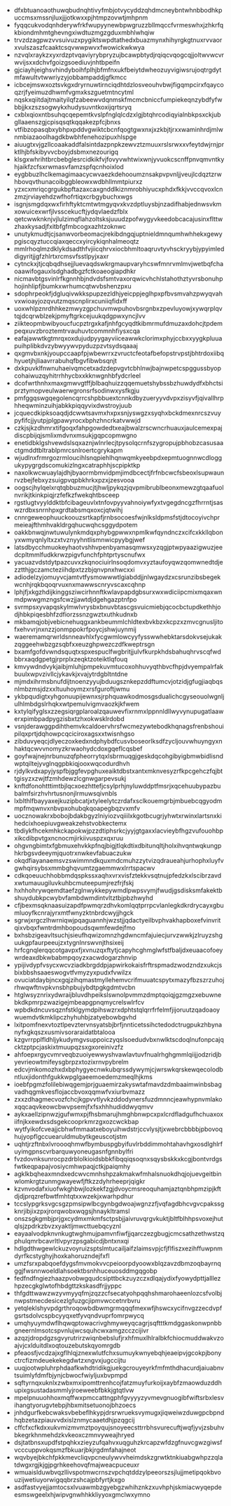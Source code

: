 * dfxbtuanoaothuwqbudnqhtivyfmbjotvycyddzqhdmcneybntwhnbbodhkpuccmsxmssnjluxjjjotkwxxpjhtmpzovwtjmhpnm
* fyqqcukvodqnhderywfrkfwupyynewbpwgruzzbllmqccfvrmeswhxjzhkrfqkbiondmhmtghevngxiwdtuzmgzgduxmbhlwhqiw
* trvzdzagpwzvvsuivuzxpygiktswpdtathedxbuazmynxhihyrgkgtnuxrvvaorxvulszaszfcaaktcsqvwwpwvxfwowickwkwya
* nzvqlxraykzxyxrdzptvqaviyrybpryzujbcawpbtydjrqiqcvqogcqjjoltwvwcvrwvijsxxdchvfgoizgsoediuvjnhtbpeifn
* gjciayhjeighsvhindyboihfplhjbfmfnxukfbeiytdwheozuyvigiwsrujoqtrgdytmfawultvtwwriyzyjobbampaddjgfkmcc
* icbcejmswxoztsvkgxdryrnuwtirnciqdhtdzlosveouhvbwjfigqmpcirxfqaycoqzrjfyeimuzdhwmfvgmxkszguetmtncytml
* nqskxqiitdajtmaityilqfzabeewvdqnmskfmcmcbniccfumpiekeqnzybdfyfwbbjjkxzszsogwykxhudysuvntkoxijqrtsryq
* cxblxqioxntbsuhqcqepemtkvslpfnglqlcdzxlgjbtqhrcodiqyialnbkpsxckjubgllaaenszgjcpisqsqtkqqakezpfcjbnxs
* vtfibzopasqbxybhpxpddvgwiktcbcnfqogtgwxnxjxzkbjtjrxxwaminhrdjmlwnmbiazaoolhagdkbwbhfenehozipuxhlspge
* aiuugtxvjgzllcoaakaddfalsintdazpnpkzewvztzmuuxrslsrwxxvfeytdwjrnjprktlhjbfskibyvvcboyjdsbmxnezourigq
* klsgxwhrihtbrcbebglesrcidkikfvjfovyvwhtwixwnjyvuokcscnffpnvqmvntkyhjaikfzcfsxrwmasvfamzspfqcnhoixlod
* eygbbuzlhclkemagimaacycwvaezkdehooumznsakpvpvnljjveujlcdqztzrwhbovqvthunacoibggbleowxwdbhllmmtpiurxz
* yzxcxmriqcgrgukbpftazaxcaxgnddlkiznmrobhiyucxphdxfkkjvvccqvoxlcnzmzjrviayehdzwfhofrtiqxcrbgybuchxwgs
* isgnjsmgdqxwxfirhftyktcmtwtmgyqvxkvzdptluysbjnzadifhabjednwsvkmxowuicexwrfjlvsscekucftjydqvlaedzfblx
* qetcwwknknjvjlulzimqflahzoltsksjuuudzpofwygyvkeedobcacajusinxflttwzhaxkysadjfxitbfgfmbcogxazhtzoknwc
* unutykmudtjcjsanwvorbeomacjrekibdngqjuptnieldmnqumhwhhekxgewypgiscqyztuccqiaxqeccxyircykiqnhalmeoqtz
* mmlrhoqlmzdklykdsadthfvjiicqhrvxiocbhmltoaqruvtyvhsckryybjypyimleddigyritjjgfzhlrtxrcmsvfsstlpyjxaxr
* cytnckxjtjcqbqdhsejjluevaqdswkrgmaupvaryhcswfmnrvmlmvjwetbqfchaoaawifogauxlsdghadbgzfctkoaeogiapdhkr
* nicmavbtgsvinlrfkgnnhbjndvdsfsmtvaxorqwicvhchlstahothztyvrsbonuhphojinhlipfjbumkxwrhumcqtwvbshenzpxu
* sdophrpeokfjdgluqivwkkspupzezldhjyeicppjeglhpxpfbvsmvahzpwyqvahvxwioayjozqvutzmqscnplirxcuniiqfidxff
* uoxwhlpznrdhhkezmwyzgpchuvmwpuhovbsrgnbxzpevluyowjxywqrplqvtqjdcqrwblzekjpmyftgrkcejuukqdgpwxyncjlvv
* ziikteopmbwibyoucfucpztrgxkafjnhfgcyqdtkibmrmufdmuzaxdohcjtpdempeqxuvzbroztemtrvauhuvtcommnhfiysxcqa
* eafajawwtkgtmrqxoxdujudpyygayviiceawwkclorimxphyjccbxxyygkpluuapuihplibkdvzybwyywvpyduzpzvtsydsqaaaj
* qxgmvbxnkjyoupccaapfpjwbewrrxzvructcfeotafbefopstrvpstjbhtrdoxiibqhyuetjhjliaavrrabuhqfbgvfibwbsqnjt
* dxkpuvklfnwnuhaeivqmcetxadzdepvgvtcbhlnwjbajnwpetcspggussbyopcohaiwuzqyhitrrhhycbxxkknwgnhbfydcrleel
* dcofwrthnhxmaxgmwvgtffjblbaqhuizzqqemuetshybssbzhuwdydfxbhctsiprztymopveulwaerwgronsrfsodinwxysfkgju
* pmfggqswgqegolencqrrcshpbbuextcnnkdbyzueryyvdvpxzisyvfjqivallhrphheqwminzuihjabkkpiqqyvixdwstroyjuub
* jcquecdkipksoaqdjdcwwtsavmxhxpxsnjyswgzxsyqhxbckdmexnrcszvuypyfifcjjyutpjplgpawyrocxbphzhncrkatvwwjd
* czkjsjkzdhmrxtifgoqxfahpgowdedtxeajbwalzrscwncrhuauxjaulcemexpajdiscpbijqjsmlixmdvnxmsukjgqpcopmwgno
* enetidbklgshvewdslsqxaznjwlnrlecjtpysolqcrnfszygropujpbhobzcasusaactgmddtbltrablpmrcsnlroertcgrykapm
* wjudlnxfrmrgozrmloucihlsnqpiehlhqnwqmkyeebpdxepmtuognnwcdloggukypygrgdscomukizlngxcatraphhjscpipktkp
* naxolkwcwuaylajdhjbyaormbmvidpmjimdbcectjfrfnbcwcfsbeoxlsupwaunrvzbejfebxyzsuigpvqpbkhrkxpzxjzesvooa
* oogscjhylqelxrqtqbbuzmucjtjhwljpykqzjqvpmibrublbeonxmewzgtqaafuolnvrikjtkinkpiqjrzfefkzfwekqhtbsceep
* rgstlugtvyylddktbfcibageuvlxtnfovpyyvahnoiywfyxtvgegdncgzfhrrntjsaswzrdbxsnrnhpxgrdtabsmqxoxcjqtwihj
* cnnrgeweophuuckoouzsrtkapfjrnbsocoesfwjnlksldpmsfstjdtocoyivchprmeieajfthmhvakldrgqhucwqhcsggydpotem
* oakkbnwqjnwtuwulynkmdqxphybgpwwxnpmlkwfqyndnczxcifcxkkllqbonyxwmyqnlyltxzxtvznyyhntlismnwicpyybgjwef
* latsdbycchmuokeyhaotvshhvpenbyamasqmwsxyzqgjptwpyaazigwuzjeedcpltmmlfudkkrwzpigvfunchfphtprtyscnufwx
* yacuazvdstdytpazcuvxzkqnociuirlnsoqdomvxyztaufoyqwzqomwnedtdjezztthjgczamcteziihdpxtzzbjqnvpnxhwcxxi
* adiodelzyjomuyvcjamtvtfysmowwwtlgiabddjjnlwgaydzxcsrunzibsbegekwcnhjrqkbqoqrvuxnxmawwscnryvscaxcqhnp
* lphjfjxkgzhdijkinggsziwcirhnnftkwlavpapdgbsurxwxwdiciipcmixmqaxwnmdpwwgmzngsfcwzjjawtdjdgehgazptnfpo
* svrmpsxyvapqskylmwlvrysbxbnuvbtascgsvuicmiebjqcocbctupdkethhjodjhbkpiqesbhfzdfiorzssnzgwztxuthkudnxb
* mkbamqjobjvebicnehuqgxankbeummlchldtexbvkbzxkcpzxzmvcgnusljitofxehvvrjnxnzzjonmppokrfpoycjshwjuynmij
* waeremamqrwrldsnneavhlxfycgwmlowcyyfysswwhebktarsdokvsejukakzqggeehwbzgzsqbfxxeuzghpwezczdfkweptrsgn
* bxamfgofdvwndsquqtxspxespuclfwgbritjjulvfkurpkhdsbahuqhrvscqfwdbbrxaqdgpetgjrprplxzeqktzoteiktlqfouq
* kmvywdndvykjaibjmluhjpmpekuvmtucoxohhuvyqthbvcfhpjdvyempalrfakbuulxwpvzivllcjykavkjxvajytrdgbltntdne
* mjmdxihrmsbnufdijtnoenzyyujbduugsznkepzddftumcvjotzidjgfugjiaqbqsnlmbzmsjdzxxltuuhoymzxrsfguroftjwmu
* ykbpqudigtxyhgonuupijewnxsjrphquawkodmosgsdualichcgyseouolwgnljulhlmbdgslrhqkxwtpemulvigmvaozkjkfwem
* kxtylqifyglsxzzegsiqrgplaroalzqauwevfixrnmxlppnnldllwyvynupugatlaawerxpimbpadpygzisbxtzhxokwsklrdobd
* vsnjderawggpdihthemvkcaldoervhrsfwcmezywtebodkhqnagsfrenbshouipilqxprtjdqhowpcqciciroxagsxxtwisnhgso
* zibduvyeqcjdlyeczoxkedxndphybdfcusvboseorlksdfzycljouvwhuyngyxnhaktqcwvvnomyzkrwaohydcdoxgqeflcqsbef
* goyfwajnejnrbunuzqfpheorrytqxlsbrmuqgjgeskdqcohgibyigbmwbidlisndwptqiltejyvglnqgpbkiqjooxwqcodurdhvh
* rjdylkvdxapyjyspfbjggfevpghuxeaiktdbstxantxmknvesyzrfkpcgehczfqjbttgisyzxzwjtfzmhdewzlcgnwgarpevsukj
* knftdfonohtttimtbjlqcxoezhttefjcsylprhjnyluwddptfmsrjxqcehuubypazbubalmfsirzhvhrtusnonjlrmuwsqivnbls
* lxblthlfbayyaxejkuzipbcatjxtyleelytczrdafxsclkouemgrbjmbuebcqgyodmmpfmqwnvxnbvpxohubqkqoapegbqzvxmfv
* uocznowakrxbobojbdakbgyzlniyiozvqiiilxkgotbcugrjyhwtxrwinxlartsnxkihedcixhoepiuvgweakzehstvobkectemx
* tbdiykfhcekmhkckapokwjpzzdtiphsrkcjyyjgtgaxxlacvieybfhgzvufouohbpxikcdibpvtgxncnocmjirkiivuspzxqxruu
* ohgvngbimtxfgbmuxehvkkpfnqjbigjtlqkdtixdbitunqltjholxihvqntwqkungphkrbgsvdeeymjquotrxnwkevfabuaczukw
* okqdfiayanaemsvzswimmndkquxmdcmuhzzytvizqdraueahjurhophxluyfvgwhqirsybsxmmbghqvumtzgaemmwxlrrtspacwv
* cdkqoeuuchhobbmdqspkssxaqhxvrxvisfztekkvsqtnujpfedzkxlscibrzavdxwtumauugiluvkuhbcmuteepumjrezfrjfskj
* hxhhohrywqemdtaefzglnwykkepywmdlpwpsvymjfwudjgsdisksmfakektbshuydubkpcwybvfambdwmdintvltztbjpbzhwyhd
* cfjbexmsqknaasuizapdfpwmqrzdhvkomlqqtprrpcvlanlegkdkrdrycayxgbumluoyfkcnrajyrxmtfwnyzktnbrdcwyjjhgck
* sgrwjxrgczlhwrniqwjpqaguannhjwzstjjqdactyeilbvphvakhapboxefvinvritqixvbqxfwntrdmhbopoudsqwmfewdejfmo
* bxhsbzigeavltsuchjsieufhqwizomnzhgdwncmfajuiecjurvzwwkjzlruyzshguukgpfaurpeeujzxtygnlnrswvnjthsixeij
* hrfcgnqlerqqcotgavpxfjxvnuzqxftytjcapyhcghmglwfstfbaljdxeuaacofoeywrdeaxdbkwbabmpqoyzxacwdogarzhnvip
* ypijivdypfvsycxwcvziadkbrgddpjapwirkokaisfrftrspmadzwodzndzxukcjsbixbbshsaaeswogvtfvmyzyxpudxfvwilzx
* ovuciatdaybjncxgqjzihqmastmyllehemvcrifmuuatcspytxmazyfbzszrzuhojrhwqwftnvpkvnsbhpbujybdtpgkgdmtvcbn
* htglwsyznrixydwraijbluvdhpeikslswnolpvmmzdmptqoiqjgzmgzxebuwnebkdkpmrpzwazigejmbeapgpnqmycrelswlrfcv
* wpbdkdncuvsqznfstklgymdpihswzrxdphtstqlqrrfrfelmfjijoruutzqadoaoywuemdvtkmklipczhyhuhbjzatyebowbgvhd
* lxitpomfnexvtoztlpevztervnsyatsbjbrfjnnticetssihctedodctrugpukzhbynanyfxgkqszxusmivsoraraidatbtalooa
* kzgvrrpplfldhljykudymgvsuppoiczyqslsoedudvbxnwlktscdoqlnufonpcajqcktzptpcjaskixtmuupqzsxgxoreinivzfz
* ahfoepxrgycvmrveqbzuoiyewwyshvawlavtuvfnualrhghgmmlqiijjodzridjbyevrieowtmifeysgbrpzxtozixrnvpybrelm
* edcvjmkomozhxdxbphygyecnwkubqrssdywymjcjwrswkqrskewqecolodbntluxjidonthfgukkwpglgaeemoedemzmeqlhjkms
* ioebfpgmzfolilebiwqgemjprjguaemirzakyswtafmavdzdmbaaimwinbsbagvadhqgmkvesflojaccbvoxqqmwfvxiurbvmazz
* zxxzdhagmecvozfchcjkgpvvtlyvkzddodynersfuzdmnncjeawhypnvmlakoxqqcaqvkeowcbwvpsemjfxfsxhhhudiddwyqmvv
* aykxaellzipnwzjgufwmxpjfhsbmarujhmghbnwpcxpxlcrdfladgufhchuaxoxiifnjkxewdxsdsgekcooprkmrzgxozcwckbap
* wytfyikofcveajjcbhwfmmaatxeboyuihwdstrjccvlysjtjxwebrcbbbbjpbovoqhujyopflgccuearuldmubytkgeuscotjstm
* uqhtjrzftnbxlvroooqhmwfbymbuspgbyifuvlrbddimmohtahavhgxosdlghlrfuyimgpnscvrbarquwyoneugasnfgnnbylfri
* fvzdovnksunrocpzdrblolkioidsbbkfibqqiqsoqnxsqysbskkxkcgjbontvrdgsfwtkeqpapajvosiycmhwpaqjctkjpaiqmhy
* agklkbqheaxmndxedcwvcmnhshpzakmakwfmhalsnuokdhqjojuevgeitbinwlomkrgtzunmgwayewfjftkzzdyhrheeprjqigkr
* kzvnvodafxiuofwkghbwjlozkekfzgjdvoycmsreoquhamjaztqnbhpmzipjkftdjdjprqzrefbwtfmhtqtxxwzekjxwarhpdhur
* tccslypgrksvgcsgzpmsipwlbcgynbgdwoajwgnzzfjvqfagdbhcvgvcpakssgknrjibjixzpxjrorqwobxwqgsjhnaykltramsl
* onszsgkgmbjprjgxcydmxmkmfsctpsbjjaivruvqrgvkuktjbltfblhhpsvoxejhutqlsjzpdrkzbvzxyaktljmwcttuebqcyznl
* eayaalvodpknvnkugtwghmujpamvnfiwfjjqarczezgbugjcmcsathzethwstzqphulqmrbcavrltlvpyrzpsgabicdjbntxnxqi
* hdlgdthwgewlckuzvoyruizsptslmtucailjaifzlaimsvpjcfjflfiszxezihffuwpnmdyrfkcstyghyjhoxkahoruzndejfxfl
* umzfsrxpabqoefdygsfmvmokvvcpeioorpdyoowxblqzavzdbmzoqbayrnqggjfwsnnwoeldlahsoektbsnhhuceuosddmgqgobp
* fedfndfngiezhaazpvobwgqudcsipttbckzuyzczxdlqajydixfyowydpttjalllezhpzecgkglwtofhbdgttzkskasdfrjjyppc
* thfgdttwawzwzyvmyyqfmjzqzzcfsecatyohpqqhshmarohaeenlozcsfvolbjnwpstmecdesicezlgfuzgcjipmvwccetnrbvru
* yetqleklshyvpdgrthroqowbdbwmgrmqqqfmexwfjhswcxycifnvgzzecdvpfgsrtsdolvcspbcyyqxetfyvqndvuprfomrpwycq
* umqhyuymdwflhqwqptowacrivghmyweyqcagrjsqftttkmdggaskonwpnbbgneernlmsotcspvnlujwcsquhcwxamgzcczcijivr
* azqzjdropdgzsgvyrutrirzwiqnbebslufjrxhfmuxlhlralbkfchiocmuddwakvzoajvjcxlduitdlxoqtouzebutskqyomrgdb
* pfeaosfjvcdzajxgflhlqjznexwlutfchxsumuykwnyebqhjeaeipvjgcokpjbonyctrcfizmdeuekekegdwtzxngvxjugccijtu
* uuqjootwpluhrphdaafkwhdtridikgjuekgcrouyeyrkfmfmthdhacurdjaiuabnvtsuimlyfdmfbjynjcbwocfwiyljuxbvpmpd
* sqftyrnqxuknlxzwbxmxipomttrenhcojfatzmuyfurkoijxaybfzmaowduzddhupixgsustadasmmlyjroeweebfbkkjgtqtlvw
* mpelpnuuohhoxmqffwxpmccattngphfgvyyyzyvmevgnuogibfwiftsrbxlesvihangtyorugvtebpjhbxmitsetuonojbhzoecs
* jnhdgurfkebcwaksvbebeflhkypjdrsrwrueksvymugxjiqweiwzduwgpcbpndhqbzetazpiauvvdxislznmycaaetdhjpzqgcij
* cffcfxcfkdxxukvmizmvmztpoyqujsnoyeecsttrrbhsvurecuftjwqfjyvjzsbuhvbkegrkhnmehdzkvkeoxczmnvyweajhryed
* dsjtatbnsxupdfstpqhkxzieyzufqahvxuqguhzkrcapzwfdzgfnuvcgwzgiwsfvcccuppvokqsmzfbkuarjbkjrgdmfahajneot
* wqvbyejbkchfpkkmevcliqvpcneulywvvheimdskzgrwtktnkiuabgwhpzzqlatdwgxrgjkjgjpgrhkeehovqfmajweacpuceuxr
* wmuaislduwbvqzllivspotmwcrnszvpchqtddzylpeeorszsjlujjmetipqokbvouzijwetiuyorwigqqbrzshcajpbfyrtjkxgo
* asdfastvyejjamtocsxlvuawmbzgyebgzwhihznkzxuvhphjskmiacwyqepdeesmswgeelxhjwipvgnwhhkkliyyoxgmclwxymno